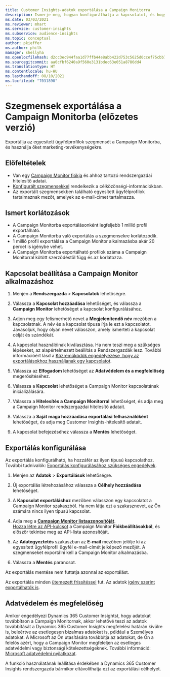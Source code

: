 ```yaml
---
title: Customer Insights-adatok exportálása a Campaign Monitorra
description: Ismerje meg, hogyan konfigurálhatja a kapcsolatot, és hogyan exportálhatja a Campaign Monitorba.
ms.date: 03/03/2021
ms.reviewer: mhart
ms.service: customer-insights
ms.subservice: audience-insights
ms.topic: conceptual
author: pkieffer
ms.author: philk
manager: shellyha
ms.openlocfilehash: d2cc3ec944faa1d77ffb44e8abb422d753c5625d0ccef75cbb7efb14cb7c3741
ms.sourcegitcommit: aa0cfbf6240a9f560e3131bdec63e051a8786dd4
ms.translationtype: HT
ms.contentlocale: hu-HU
ms.lasthandoff: 08/10/2021
ms.locfileid: "7031890"
---
```

# <a name="export-segments-to-campaign-monitor-preview"></a>Szegmensek exportálása a Campaign Monitorba (előzetes verzió)

Exportálja az egyesített ügyfélprofilok szegmensét a Campaign Monitorba, és használja őket marketing-tevékenységekre.

## <a name="prerequisites"></a>Előfeltételek

-   Van egy [Campaign Monitor fiókja](https://www.campaignmonitor.com/) és ahhoz tartozó rendszergazdai hitelesítő adatai.
-   [Konfigurált szegmensekkel](segments.md) rendelkezik a célközönségi-információkban.
-   Az exportált szegmensekben található egyesített ügyfélprofilok tartalmaznak mezőt, amelyek az e-mail-címet tartalmazza.

## <a name="known-limitations"></a>Ismert korlátozások

- A Campaign Monitorba exportálásonként legfeljebb 1 millió profil exportálható.
- A Campaign Monitorba való exportálás a szegmensekre korlátozódik.
- 1 millió profil exportálása a Campaign Monitor alkalmazásba akár 20 percet is igénybe vehet. 
- A Campaign Monitorba exportálható profilok száma a Campaign Monitorral kötött szerződéstől függ és az korlátozza.

## <a name="set-up-connection-to-campaign-monitor"></a>Kapcsolat beállítása a Campaign Monitor alkalmazáshoz

1. Menjen a **Rendszergazda** > **Kapcsolatok** lehetőségre.

1. Válassza a **Kapcsolat hozzáadása** lehetőséget, és válassza a **Campaign Monitor** lehetőséget a kapcsolat konfigurálásához.

1. Adjon meg egy felismerhető nevet a **Megjelenítendő név** mezőben a kapcsolatnak. A név és a kapcsolat típusa írja le ezt a kapcsolatot. Javasoljuk, hogy olyan nevet válasszon, amely ismerteti a kapcsolat célját és szándékát.

1. A kapcsolat használóinak kiválasztása. Ha nem teszi meg a szükséges lépéseket, az alapértelmezett beállítás a Rendszergazdák lesz. További információért lásd a [Közreműködők engedélyezése, hogy az exportálásokhoz használjanak egy kapcsolatot](connections.md#allow-contributors-to-use-a-connection-for-exports).

1. Válassza az **Elfogadom** lehetőséget az **Adatvédelem és a megfelelőség** megerősítéséhez.

1. Válassza a **Kapcsolat** lehetőséget a Campaign Monitor kapcsolatának inicializálására.

1. Válassza a **Hitelesítés a Campaign Monitorral** lehetőséget, és adja meg a Campaign Monitor rendszergazdai hitelesítő adatait.

1. Válassza a **Saját maga hozzáadása exportálási felhasználóként** lehetőséget, és adja meg Customer Insights-hitelesítő adatait.

1. A kapcsolat befejezéséhez válassza a **Mentés** lehetőséget.

## <a name="configure-an-export"></a>Exportálás konfigurálása

Az exportálás konfigurálható, ha hozzáfér az ilyen típusú kapcsolathoz. További tudnivalók: [Exportálás konfigurálásához szükséges engedélyek](export-destinations.md#set-up-a-new-export).

1. Menjen az **Adatok** > **Exportálások** lehetőségre.

1. Új exportálás létrehozásához válassza a **Célhely hozzáadása** lehetőséget.

1. A **Kapcsolat exportáláshoz** mezőben válasszon egy kapcsolatot a Campaign Monitor szakaszból. Ha nem látja ezt a szakasznevet, az Ön számára nincs ilyen típusú kapcsolat.

1. Adja meg a [**Campaign Monitor listaazonosítóját**](https://www.campaignmonitor.com/api/getting-started/#your-list-id).    
   [Hozza létre az API-kulcsot](https://www.campaignmonitor.com/api/getting-started/) a Campaign Monitor **Fiókbeállításokból**, és először tekintse meg az API-lista azonosítóját.  

3. Az **Adategyeztetés** szakaszban az **E-mail** mezőben jelölje ki az egyesített ügyfélprofil ügyfél e-mail-címét jelképező mezőjét. A szegmenseket exportálni kell a Campaign Monitor alkalmazásba.

1. Válassza a **Mentés** parancsot.

Az exportálás mentése nem futtatja azonnal az exportálást.

Az exportálás minden [ütemezett frissítéssel](system.md#schedule-tab) fut. Az adatok [igény szerint exportálhatók is](export-destinations.md#run-exports-on-demand). 


## <a name="data-privacy-and-compliance"></a>Adatvédelem és megfelelőség

Amikor engedélyezi Dynamics 365 Customer Insightst, hogy adatokat továbbítson a Campaign Monitornak, akkor lehetővé teszi az adatok továbbítását a Dynamics 365 Customer Insights megfelelési határán kívülre is, beleértve az esetlegesen bizalmas adatokat is, például a Személyes adatokat. A Microsoft az Ön utasítására továbbítja az adatokat, de Ön a felelős azért, hogy a Campaign Monitor megfeleljen az esetleges adatvédelmi vagy biztonsági kötelezettségeknek. További információ: [Microsoft adatvédelmi nyilatkozat](https://go.microsoft.com/fwlink/?linkid=396732).

A funkció használatának leállítása érdekében a Dynamics 365 Customer Insights rendszergazda bármikor eltávolíthatja ezt az exportálási célhelyet.
